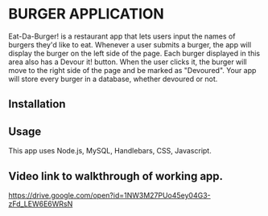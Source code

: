 
# BURGER APPLICATION
Eat-Da-Burger! is a restaurant app that lets users input the names of burgers they'd like to eat. Whenever a user submits a burger, the app will display the burger on the left side of the page. Each burger displayed in this area also has a Devour it! button. When the user clicks it, the burger will move to the right side of the page and be marked as "Devoured". Your app will store every burger in a database, whether devoured or not. 
## Installation
## Usage
This app uses Node.js, MySQL, Handlebars, CSS, Javascript.

## Video link to walkthrough of working app.

https://drive.google.com/open?id=1NW3M27PUo45ey04G3-zFd_LEW6E6WRsN



